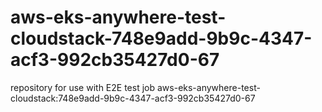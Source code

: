 # aws-eks-anywhere-test-cloudstack-748e9add-9b9c-4347-acf3-992cb35427d0-67
repository for use with E2E test job aws-eks-anywhere-test-cloudstack:748e9add-9b9c-4347-acf3-992cb35427d0-67
